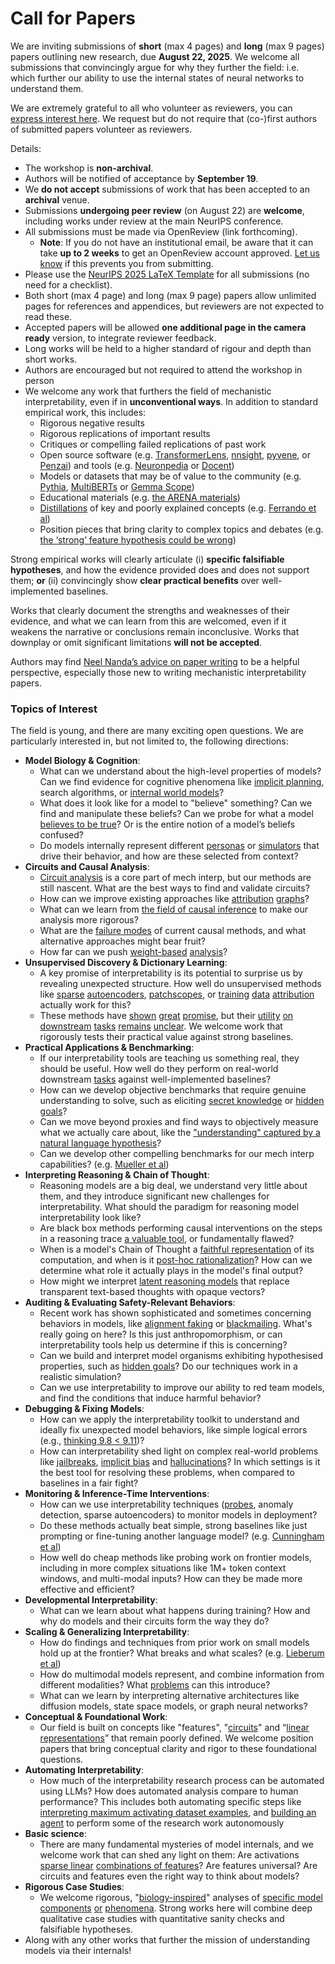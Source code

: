 # Call for Papers
We are inviting submissions of **short** (max 4 pages) and **long** (max 9 pages) papers outlining new research, due **August 22, 2025**. We welcome all submissions that convincingly argue for why they further the field: i.e. which further our ability to use the internal states of neural networks to understand them. 

We are extremely grateful to all who volunteer as reviewers, you can [express interest here](https://www.google.com/url?q=https://docs.google.com/forms/d/e/1FAIpQLSdiw1SJllzoTz_nqzDTzTOGb9DV3W_truQyh-WvYj_QGIi7Mg/viewform?usp%3Ddialog&sa=D&source=editors&ust=1753466896534599&usg=AOvVaw2IIRXm-s_p2giAJeuXGPby). We request but do not require that (co-)first authors of submitted papers volunteer as reviewers. 

Details: 
* The workshop is **non-archival**.
* Authors will be notified of acceptance by **September 19**.
* We **do not accept** submissions of work that has been accepted to an **archival** venue.
* Submissions **undergoing peer review** (on August 22) are **welcome**, including works under review at the main NeurIPS conference.
* All submissions must be made via OpenReview (link forthcoming).
  * **Note**: If you do not have an institutional email, be aware that it can take **up to 2 weeks** to get an OpenReview account approved. [Let us know](mailto:neurips2025@mechinterpworkshop.com) if this prevents you from submitting.
* Please use the [NeurIPS 2025 LaTeX Template](https://www.google.com/url?q=https://media.neurips.cc/Conferences/NeurIPS2025/Styles.zip&sa=D&source=editors&ust=1753466896535999&usg=AOvVaw1gxUkW3RsRnOr-LZhrq54U) for all submissions (no need for a checklist).
* Both short (max 4 page) and long (max 9 page) papers allow unlimited pages for references and appendices, but reviewers are not expected to read these.
* Accepted papers will be allowed **one additional page in the camera ready** version, to integrate reviewer feedback.
* Long works will be held to a higher standard of rigour and depth than short works.
* Authors are encouraged but not required to attend the workshop in person
* We welcome any work that furthers the field of mechanistic interpretability, even if in **unconventional ways**. In addition to standard empirical work, this includes:
  * Rigorous negative results
  * Rigorous replications of important results
  * Critiques or compelling failed replications of past work
  * Open source software (e.g. [TransformerLens](https://www.google.com/url?q=https://github.com/neelnanda-io/TransformerLens&sa=D&source=editors&ust=1753466896537186&usg=AOvVaw2y3fHmfvNcVDb_IahX0hon), [nnsight](https://www.google.com/url?q=https://github.com/ndif-team/nnsight&sa=D&source=editors&ust=1753466896537259&usg=AOvVaw3pkobwrm5LYqd1cjNGsFOr), [pyvene](https://www.google.com/url?q=https://github.com/stanfordnlp/pyvene/tree/main/pyvene/models/mlp&sa=D&source=editors&ust=1753466896537339&usg=AOvVaw3Meu3RnyJZtNyV0DFdOPF_), or [Penzai](https://www.google.com/url?q=https://github.com/google-deepmind/penzai&sa=D&source=editors&ust=1753466896537471&usg=AOvVaw1GctWi6c6HRmggg_L7o8Pe)) and tools (e.g. [Neuronpedia](https://www.google.com/url?q=http://neuronpedia.org&sa=D&source=editors&ust=1753466896537555&usg=AOvVaw3nsI-rVbsXXwySwsSywnZn) or [Docent](https://www.google.com/url?q=https://transluce.org/introducing-docent&sa=D&source=editors&ust=1753466896537636&usg=AOvVaw2QacO9FtPQQUe6Iioe4j0I))
  * Models or datasets that may be of value to the community (e.g. [Pythia](https://www.google.com/url?q=https://arxiv.org/abs/2304.01373&sa=D&source=editors&ust=1753466896537793&usg=AOvVaw3sgA2FtNPrmO3R-CmCfwa4), [MultiBERTs](https://www.google.com/url?q=https://arxiv.org/abs/2106.16163&sa=D&source=editors&ust=1753466896537857&usg=AOvVaw2AwiT5YqatN871ENbLt2bO) or [Gemma Scope](https://www.google.com/url?q=https://arxiv.org/abs/2408.05147&sa=D&source=editors&ust=1753466896537926&usg=AOvVaw2Uf81YaHxW2B-fjhs9WKU-))
  * Educational materials (e.g. [the ARENA materials](https://www.google.com/url?q=https://arena3-chapter1-transformer-interp.streamlit.app/&sa=D&source=editors&ust=1753466896538082&usg=AOvVaw1mQaQhh6yfmG0v1V3ljT0Z))
  * [Distillations](https://www.google.com/url?q=https://distill.pub/2017/research-debt/&sa=D&source=editors&ust=1753466896538179&usg=AOvVaw3sRd0TUzgTitVoPMEjrZfY) of key and poorly explained concepts (e.g. [Ferrando et al](https://www.google.com/url?q=https://arxiv.org/abs/2405.00208&sa=D&source=editors&ust=1753466896538301&usg=AOvVaw0aorHTusb9wu_wjc1uZ2t3))
  * Position pieces that bring clarity to complex topics and debates (e.g. [the ‘strong’ feature hypothesis could be wrong](https://www.google.com/url?q=https://www.alignmentforum.org/posts/tojtPCCRpKLSHBdpn/the-strong-feature-hypothesis-could-be-wrong&sa=D&source=editors&ust=1753466896538539&usg=AOvVaw1n5cjU2KeyEHPzfoWxxHWC))

Strong empirical works will clearly articulate (i) **specific falsifiable hypotheses**, and how the evidence provided does and does not support them; **or** (ii) convincingly show **clear practical benefits** over well-implemented baselines. 

Works that clearly document the strengths and weaknesses of their evidence, and what we can learn from this are welcomed, even if it weakens the narrative or conclusions remain inconclusive. Works that downplay or omit significant limitations **will not be accepted**. 

Authors may find [Neel Nanda’s advice on paper writing](https://www.google.com/url?q=https://www.alignmentforum.org/posts/eJGptPbbFPZGLpjsp/highly-opinionated-advice-on-how-to-write-ml-papers&sa=D&source=editors&ust=1753466896539553&usg=AOvVaw2dXW9eWUoq9bCmkAkV9AND) to be a helpful perspective, especially those new to writing mechanistic interpretability papers. 
### Topics of Interest
The field is young, and there are many exciting open questions. We are particularly interested in, but not limited to, the following directions: 
* **Model Biology & Cognition**:
  * What can we understand about the high-level properties of models? Can we find evidence for cognitive phenomena like [implicit planning](https://www.google.com/url?q=https://transformer-circuits.pub/2025/attribution-graphs/biology.html%23dives-poems&sa=D&source=editors&ust=1753466896540288&usg=AOvVaw0z_7jkbrCW3_euEnvGwms_), search algorithms, or [internal world models](https://www.google.com/url?q=https://arxiv.org/abs/2210.13382&sa=D&source=editors&ust=1753466896540397&usg=AOvVaw08YY6EEGXg9Ao7OQFinfSM)?
  * What does it look like for a model to "believe" something? Can we find and manipulate these beliefs? Can we probe for what a model [believes to be true](https://www.google.com/url?q=https://arxiv.org/abs/2310.06824&sa=D&source=editors&ust=1753466896540634&usg=AOvVaw3cZKi4G-TUErmWc5kYD91u)? Or is the entire notion of a model’s beliefs confused?
  * Do models internally represent different [personas](https://www.google.com/url?q=https://arxiv.org/abs/2406.12094&sa=D&source=editors&ust=1753466896540824&usg=AOvVaw3paRZUroPNGo1P-20BmU9-) or [simulators](https://www.google.com/url?q=https://www.nature.com/articles/s41586-023-06647-8&sa=D&source=editors&ust=1753466896540913&usg=AOvVaw2o2B-hS6Zcgpy-5SVPurk-) that drive their behavior, and how are these selected from context?
* **Circuits and Causal Analysis**:
  * [Circuit analysis](https://www.google.com/url?q=https://distill.pub/2020/circuits/zoom-in/&sa=D&source=editors&ust=1753466896541172&usg=AOvVaw2VNV8a7he9RzuZy_vaSUE5) is a core part of mech interp, but our methods are still nascent. What are the best ways to find and validate circuits?
  * How can we improve existing approaches like [attribution](https://www.google.com/url?q=https://arxiv.org/abs/2406.11944&sa=D&source=editors&ust=1753466896541438&usg=AOvVaw2bIDjCm85_eAztSskBNLWB) [graphs](https://www.google.com/url?q=https://transformer-circuits.pub/2025/attribution-graphs/methods.html&sa=D&source=editors&ust=1753466896541520&usg=AOvVaw0F4IHF5sSPzpKiRhi5TyXc)?
  * What can we learn from [the field of causal inference](https://www.google.com/url?q=https://arxiv.org/abs/2407.04690&sa=D&source=editors&ust=1753466896541659&usg=AOvVaw3_oDm13BKpY6Px5bhfMVPn) to make our analysis more rigorous?
  * What are the [failure modes](https://www.google.com/url?q=https://arxiv.org/abs/2307.15771&sa=D&source=editors&ust=1753466896541799&usg=AOvVaw2v9piei8ekhzjQvKWWInSz) of current causal methods, and what alternative approaches might bear fruit?
  * How far can we push [weight-based](https://www.google.com/url?q=https://arxiv.org/abs/2301.05217&sa=D&source=editors&ust=1753466896542001&usg=AOvVaw3AETUAkErb-DIeSV7yx6kc) [analysis](https://www.google.com/url?q=https://arxiv.org/abs/2410.08417&sa=D&source=editors&ust=1753466896542064&usg=AOvVaw055pynUWBamNP_yJgGqXn-)?
* **Unsupervised Discovery & Dictionary Learning**:
  * A key promise of interpretability is its potential to surprise us by revealing unexpected structure. How well do unsupervised methods like [sparse](https://www.google.com/url?q=https://arxiv.org/abs/2103.15949&sa=D&source=editors&ust=1753466896542396&usg=AOvVaw2TxgMzXdcby6CECp8ReZn3) [autoencoders](https://www.google.com/url?q=https://transformer-circuits.pub/2023/monosemantic-features&sa=D&source=editors&ust=1753466896542500&usg=AOvVaw23Grz3qT9-dDQd8KE7WSTl), [patch](https://www.google.com/url?q=https://arxiv.org/abs/2401.06102&sa=D&source=editors&ust=1753466896542562&usg=AOvVaw0m1vsC9102wzBGL65mTW1j)[scopes](https://www.google.com/url?q=https://arxiv.org/abs/2403.10949v2&sa=D&source=editors&ust=1753466896542608&usg=AOvVaw1Xlr2Ugpg2zSQ4yQSFOBT_), or [training](https://www.google.com/url?q=https://proceedings.mlr.press/v70/koh17a?ref%3Dhttps://githubhelp.com&sa=D&source=editors&ust=1753466896542692&usg=AOvVaw2mhJiMNk3auObvCKq1kZxH) [data](https://www.google.com/url?q=https://arxiv.org/abs/2308.03296&sa=D&source=editors&ust=1753466896542752&usg=AOvVaw3IbLA-ouzbzp8ZkhdR6Ej-) [attribution](https://www.google.com/url?q=https://arxiv.org/abs/2205.11482&sa=D&source=editors&ust=1753466896542854&usg=AOvVaw03PiC9FaMrv6zlWgbrHr0x) actually work for this?
  * These methods have [shown](https://www.google.com/url?q=https://transformer-circuits.pub/2024/scaling-monosemanticity/index.html&sa=D&source=editors&ust=1753466896543018&usg=AOvVaw2WOeEvfjx3KYzz4RswIus2) [great](https://www.google.com/url?q=https://transformer-circuits.pub/2025/attribution-graphs/biology.html&sa=D&source=editors&ust=1753466896543098&usg=AOvVaw1hYk3f9-iXzonexEwNwfXd) [promise](https://www.google.com/url?q=https://arxiv.org/abs/2503.10965&sa=D&source=editors&ust=1753466896543162&usg=AOvVaw1dcDUgKbci65710HcMU5ox), but their [utility](https://www.google.com/url?q=https://arxiv.org/abs/2502.16681&sa=D&source=editors&ust=1753466896543232&usg=AOvVaw2xa2-Ek-EkVUUy3vzuhGVS) [on](https://www.google.com/url?q=https://www.tilderesearch.com/blog/sieve&sa=D&source=editors&ust=1753466896543292&usg=AOvVaw0db8yozY1GLYwkvs26eXvl) [downstream](https://www.google.com/url?q=https://arxiv.org/abs/2501.17148&sa=D&source=editors&ust=1753466896543356&usg=AOvVaw0RGbEy9YDUFOxXJck4O158) [tasks](https://www.google.com/url?q=https://transformer-circuits.pub/2024/features-as-classifiers/index.html&sa=D&source=editors&ust=1753466896543435&usg=AOvVaw0YLzgy8yJWRoJ_WWWetT7p) [remains](https://www.google.com/url?q=https://arxiv.org/abs/2502.04382&sa=D&source=editors&ust=1753466896543497&usg=AOvVaw1GFrEbDbZ54J8Z6fji-0uO) [unclear](https://www.google.com/url?q=https://www.alignmentforum.org/posts/4uXCAJNuPKtKBsi28/negative-results-for-saes-on-downstream-tasks&sa=D&source=editors&ust=1753466896543593&usg=AOvVaw0MhSOwQtRgKs5CpwF-f63H). We welcome work that rigorously tests their practical value against strong baselines.
* **Practical Applications & Benchmarking**:
  * If our interpretability tools are teaching us something real, they should be useful. How well do they perform on real-world downstream [tasks](https://www.google.com/url?q=https://www.lesswrong.com/posts/wGRnzCFcowRCrpX4Y/downstream-applications-as-validation-of-interpretability&sa=D&source=editors&ust=1753466896544060&usg=AOvVaw0sZ8RXY85WvmssejBfiBYy) against well-implemented baselines?
  * How can we develop objective benchmarks that require genuine understanding to solve, such as eliciting [secret knowledge](https://www.google.com/url?q=https://arxiv.org/abs/2505.14352&sa=D&source=editors&ust=1753466896544296&usg=AOvVaw0JUeVQHqwg76Ajg93yEoPk) or [hidden goals](https://www.google.com/url?q=https://arxiv.org/abs/2503.10965&sa=D&source=editors&ust=1753466896544364&usg=AOvVaw3bDz2TkL3YzSKa4dQnhMy9)?
  * Can we move beyond proxies and find ways to objectively measure what we actually care about, like the ["understanding" captured by a natural language hypothesis](https://www.google.com/url?q=https://arxiv.org/abs/2502.04382&sa=D&source=editors&ust=1753466896544600&usg=AOvVaw2vuKz1zWGWXMVTaPsYq73A)?
  * Can we develop other compelling benchmarks for our mech interp capabilities? (e.g. [Mueller et al](https://www.google.com/url?q=https://arxiv.org/abs/2504.13151&sa=D&source=editors&ust=1753466896544774&usg=AOvVaw3kaON3W6l0TZ3W9Nu6vZ3x))
* **Interpreting Reasoning & Chain of Thought**:
  * Reasoning models are a big deal, we understand very little about them, and they introduce significant new challenges for interpretability. What should the paradigm for reasoning model interpretability look like?
  * Are black box methods performing causal interventions on the steps in a reasoning trace [a valuable tool](https://www.google.com/url?q=https://arxiv.org/abs/2506.19143&sa=D&source=editors&ust=1753466896545282&usg=AOvVaw3UGU0IO1-iaDZl6cOR-OpO), or fundamentally flawed?
  * When is a model's Chain of Thought a [faithful representation](https://www.google.com/url?q=https://arxiv.org/abs/2305.04388&sa=D&source=editors&ust=1753466896545448&usg=AOvVaw0hsWqK7eXqxR-HufCXtiD2) of its computation, and when is it [post-hoc rationalization](https://www.google.com/url?q=https://arxiv.org/abs/2503.08679&sa=D&source=editors&ust=1753466896545559&usg=AOvVaw1SGc0I6mU19fMqHxa0fXlL)? How can we determine what role it actually plays in the model's final output?
  * How might we interpret [latent reasoning models](https://www.google.com/url?q=https://arxiv.org/abs/2412.06769&sa=D&source=editors&ust=1753466896545759&usg=AOvVaw1KDY7fwhlfRmW9kmxk2Kjr) that replace transparent text-based thoughts with opaque vectors?
* **Auditing & Evaluating Safety-Relevant Behaviors**:
  * Recent work has shown sophisticated and sometimes concerning behaviors in models, like [alignment faking](https://www.google.com/url?q=https://arxiv.org/abs/2412.14093&sa=D&source=editors&ust=1753466896546119&usg=AOvVaw0u_-HxykswnsXhBOzAbUs5) or [blackmailing](https://www.google.com/url?q=https://www.anthropic.com/research/agentic-misalignment&sa=D&source=editors&ust=1753466896546201&usg=AOvVaw2OMGSS97ilOpfeyo9W4cbT). What's really going on here? Is this just anthropomorphism, or can interpretability tools help us determine if this is concerning?
  * Can we build and interpret model organisms exhibiting hypothesised properties, such as [hidden goals](https://www.google.com/url?q=https://arxiv.org/abs/2503.10965&sa=D&source=editors&ust=1753466896546493&usg=AOvVaw3XHY49s19-bAi9xlseU7EF)? Do our techniques work in a realistic simulation?
  * Can we use interpretability to improve our ability to red team models, and find the conditions that induce harmful behavior?
* **Debugging & Fixing Models**:
  * How can we apply the interpretability toolkit to understand and ideally fix unexpected model behaviors, like simple logical errors (e.g., [thinking 9.8 < 9.11](https://www.google.com/url?q=https://transluce.org/observability-interface&sa=D&source=editors&ust=1753466896547048&usg=AOvVaw1yTcpXkLE6s74UcuBqZYF6))?
  * How can interpretability shed light on complex real-world problems like [jailbreaks](https://www.google.com/url?q=https://transformer-circuits.pub/2025/attribution-graphs/biology.html%23dives-jailbreak&sa=D&source=editors&ust=1753466896547242&usg=AOvVaw1USNW7Fn2HvLHNbfgpqMTM), [implicit bias](https://www.google.com/url?q=https://arxiv.org/abs/2506.10922&sa=D&source=editors&ust=1753466896547316&usg=AOvVaw3OLCYlKOD_-McRms6BIaAn) and [hallucinations](https://www.google.com/url?q=https://arxiv.org/abs/2411.14257&sa=D&source=editors&ust=1753466896547388&usg=AOvVaw3gSymPrLDPAORItulh3UHf)? In which settings is it the best tool for resolving these problems, when compared to baselines in a fair fight?
* **Monitoring & Inference-Time Interventions**:
  * How can we use interpretability techniques ([probes](https://www.google.com/url?q=https://arxiv.org/abs/2102.12452&sa=D&source=editors&ust=1753466896547737&usg=AOvVaw0DV_7Fs0gBxKEob4vIndjk), anomaly detection, sparse autoencoders) to monitor models in deployment?
  * Do these methods actually beat simple, strong baselines like just prompting or fine-tuning another language model? (e.g. [Cunningham et al](https://www.google.com/url?q=https://alignment.anthropic.com/2025/cheap-monitors/&sa=D&source=editors&ust=1753466896548031&usg=AOvVaw0rAy2rDv5I4ZuSALxNB_UB))
  * How well do cheap methods like probing work on frontier models, including in more complex situations like 1M+ token context windows, and multi-modal inputs? How can they be made more effective and efficient?
* **Developmental Interpretability**:
  * What can we learn about what happens during training? How and why do models and their circuits form the way they do?
* **Scaling & Generalizing Interpretability**:
  * How do findings and techniques from prior work on small models hold up at the frontier? What breaks and what scales? (e.g. [Lieberum et al](https://www.google.com/url?q=https://arxiv.org/abs/2307.09458&sa=D&source=editors&ust=1753466896548846&usg=AOvVaw0lZRDqfNNlLSpCEFiY1Ry0))
  * How do multimodal models represent, and combine information from different modalities? What [problems](https://www.google.com/url?q=https://openreview.net/pdf?id%3DVUhRdZp8ke&sa=D&source=editors&ust=1753466896549069&usg=AOvVaw2qTYoVMjOsLrCW9DwuB_Ei) can this introduce?
  * What can we learn by interpreting alternative architectures like diffusion models, state space models, or graph neural networks?
* **Conceptual & Foundational Work**:
  * Our field is built on concepts like "features", "[circuits](https://www.google.com/url?q=https://distill.pub/2020/circuits/zoom-in/&sa=D&source=editors&ust=1753466896549472&usg=AOvVaw1OhOXNns50fg07i6Mynivf)" and “[linear representations](https://www.google.com/url?q=https://transformer-circuits.pub/2024/july-update/index.html%23linear-representations&sa=D&source=editors&ust=1753466896549621&usg=AOvVaw3PvaiNdeKIcS-h9MjTaqpR)” that remain poorly defined. We welcome position papers that bring conceptual clarity and rigor to these foundational questions.
* **Automating Interpretability**:
  * How much of the interpretability research process can be automated using LLMs? How does automated analysis compare to human performance? This includes both automating specific steps like [interpreting maximum activating dataset examples](https://www.google.com/url?q=https://openaipublic.blob.core.windows.net/neuron-explainer/paper/index.html&sa=D&source=editors&ust=1753466896550247&usg=AOvVaw0F5W1XtLNF_vnM3Ie_KWpH), and [building an agent](https://www.google.com/url?q=https://arxiv.org/abs/2404.14394&sa=D&source=editors&ust=1753466896550332&usg=AOvVaw2SxZ4jFeCZm9XsH4XaOMD8) to perform some of the research work autonomously
* **Basic science**:
  * There are many fundamental mysteries of model internals, and we welcome work that can shed any light on them: Are activations [sparse linear](https://www.google.com/url?q=https://arxiv.org/abs/1601.03764&sa=D&source=editors&ust=1753466896550681&usg=AOvVaw24Ia9pAgDZ1Yaiux-orzGj) [combinations of features](https://www.google.com/url?q=https://transformer-circuits.pub/2022/toy_model/index.html&sa=D&source=editors&ust=1753466896550779&usg=AOvVaw03BNOkmFx1nKW-L3AMYC4p)? Are features universal? Are circuits and features even the right way to think about models?
* **Rigorous Case Studies**:
  * We welcome rigorous, "[biology-inspired](https://www.google.com/url?q=https://distill.pub/2020/circuits/curve-circuits/&sa=D&source=editors&ust=1753466896551105&usg=AOvVaw3m-z3Vj2PDHk-m6hc30zNf)" analyses of [specific model](https://www.google.com/url?q=https://arxiv.org/abs/2310.04625&sa=D&source=editors&ust=1753466896551185&usg=AOvVaw0D0vSehzAhtQBYphwJJ6ek) [components](https://www.google.com/url?q=https://transformer-circuits.pub/2024/scaling-monosemanticity/index.html&sa=D&source=editors&ust=1753466896551272&usg=AOvVaw3a_l_6ogC3iGH-mHeg5Ak4) [or](https://www.google.com/url?q=https://arxiv.org/abs/2305.01610&sa=D&source=editors&ust=1753466896551329&usg=AOvVaw20eNpKnHNIEnOX4HtJg2a_) [phenomena](https://www.google.com/url?q=https://arxiv.org/abs/2306.09346&sa=D&source=editors&ust=1753466896551389&usg=AOvVaw2MA6BvhCKGaIun6_2_OE8g). Strong works here will combine deep qualitative case studies with quantitative sanity checks and falsifiable hypotheses.
* Along with any other works that further the mission of understanding models via their internals!